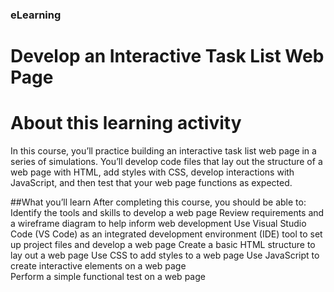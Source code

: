 ### eLearning
# Develop an Interactive Task List Web Page

# About this learning activity

In this course, you’ll practice building an interactive task list web page in a series of simulations. You’ll develop code files that lay out the structure of a web page with HTML, add styles with CSS, develop interactions with JavaScript, and then test that your web page functions as expected.

##What you’ll learn
After completing this course, you should be able to:
Identify the tools and skills to develop a web page
Review requirements and a wireframe diagram to help inform web development
Use Visual Studio Code (VS Code) as an integrated development environment (IDE) tool to set up project files and develop a web page
Create a basic HTML structure to lay out a web page
Use CSS to add styles to a web page
Use JavaScript to create interactive elements on a web page   
Perform a simple functional test on a web page
